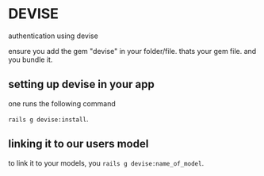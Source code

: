 # DEVISE

authentication using devise

ensure you add the gem "devise" in your folder/file. thats your gem file. and you bundle it.

## setting up devise in your app

one runs the following command

`rails g devise:install`.

## linking it to our users model

to link it to your models, you `rails g devise:name_of_model`.
